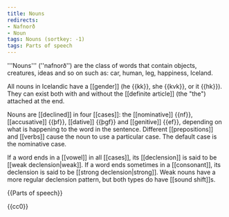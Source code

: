 ```yaml
---
title: Nouns
redirects:
- Nafnorð
- Noun
tags: Nouns (sortkey: -1)
tags: Parts of speech
---
```


'''Nouns''' (''nafnorð'') are the class of words that contain objects, creatures, ideas and so on such as: car, human, leg, happiness, Iceland.

All nouns in Icelandic have a [[gender]] (he {{kk}}, she {{kvk}}, or it {{hk}}). They can exist both with and without the [[definite article]] (the "the") attached at the end.

Nouns are [[declined]] in four [[cases]]: the [[nominative]] {{nf}}, [[accusative]] {{þf}}, [[dative]] {{þgf}} and [[genitive]] {{ef}}, depending on what is happening to the word in the sentence. Different [[prepositions]] and [[verbs]] cause the noun to use a particular case. The default case is the nominative case.

If a word ends in a [[vowel]] in all [[cases]], its [[declension]] is said to be [[weak declension|weak]]. If a word ends sometimes in a [[consonant]], its declension is said to be [[strong declension|strong]]. Weak nouns have a more regular declension pattern, but both types do have [[sound shift]]s.

{{Parts of speech}}


<noinclude>{{cc0}}</noinclude>